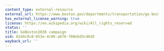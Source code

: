 ```yaml
---
content_type: external-resource
external_url: https://www.boston.gov/departments/transportation/go-boston-2030
has_external_license_warning: true
license: https://en.wikipedia.org/wiki/All_rights_reserved
status: ''
title: GoBoston2030 campaign
uid: 82d4c9c0-653e-4c96-a676-f80ebd3c46d5
wayback_url: ''
---
```


